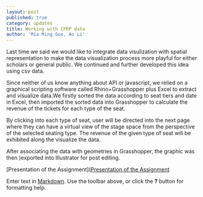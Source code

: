 ```yaml
---
layout: post
published: true
category: updates
title: Working with CFRP data
author: 'Mia Ming Guo, Ao Li'
---
```

Last time we said we would like to integrate data visulization with spatial representation to make the data visualization process more playful for either scholars or general public. We continued and further developed this idea using csv data.

Since neither of us know anything about API or javascript, we relied on a graphical scripting software called Rhino+Grasshopper plus Excel to extract and visualize data.We firstly sorted the data according to seat tiers and date in Excel, then imported the sorted data into Grasshopper to calculate the revenue of the tickets for each type of the seat. 

By clicking into each type of seat, user will be directed into the next page where they can have a virtual view of the stage space from the perspective of the selected seating type. The revenue of the given type of seat will be exhibited along the visualize the data.

After associating the data with geometries in Grasshopper, the graphic was then )exported into Illustrator for post editing.

[Presentation of the Assignment]([Presentation of the Assignment](https://drive.google.com/open?id=0B2zsaetY8oKObEhpanNIY2R5NWs)

Enter text in [Markdown](http://daringfireball.net/projects/markdown/). Use the toolbar above, or click the **?** button for formatting help.
